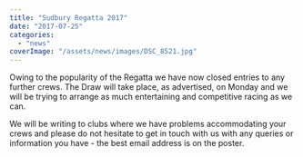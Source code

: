 ```yaml
---
title: "Sudbury Regatta 2017"
date: "2017-07-25"
categories: 
  - "news"
coverImage: "/assets/news/images/DSC_8521.jpg"
---
```


Owing to the popularity of the Regatta we have now closed entries to any further crews. The Draw will take place, as advertised, on Monday and we will be trying to arrange as much entertaining and competitive racing as we can.

We will be writing to clubs where we have problems accommodating your crews and please do not hesitate to get in touch with us with any queries or information you have - the best email address is on the poster.
